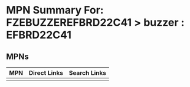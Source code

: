 



# MPN Summary For: FZEBUZZEREFBRD22C41 > buzzer : EFBRD22C41

## MPNs
  

|MPN|Direct Links|Search Links|
| :--- | :--- | :--- |
||||
